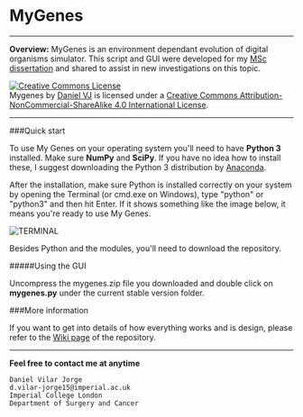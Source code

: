 # MyGenes
****
**Overview:** MyGenes is an environment dependant evolution of digital organisms simulator. This script and GUI were developed for my [MSc dissertation](http://danvj.com/modularity.pdf) and shared to assist in new investigations on this topic.

<a rel="license" href="http://creativecommons.org/licenses/by-nc-sa/4.0/"><img alt="Creative Commons License" style="border-width:0" src="https://i.creativecommons.org/l/by-nc-sa/4.0/88x31.png" /></a><br /><span xmlns:dct="http://purl.org/dc/terms/" href="http://purl.org/dc/dcmitype/Text" property="dct:title" rel="dct:type">Mygenes</span> by <a xmlns:cc="http://creativecommons.org/ns#" href="http://www.danvj.com" property="cc:attributionName" rel="cc:attributionURL">Daniel VJ</a> is licensed under a <a rel="license" href="http://creativecommons.org/licenses/by-nc-sa/4.0/">Creative Commons Attribution-NonCommercial-ShareAlike 4.0 International License</a>.<br />
****

###Quick start

To use My Genes on your operating system you'll need to have **Python 3** installed. Make sure **NumPy** and **SciPy**. If you have no idea how to install these, I suggest downloading the Python 3 distribution by [Anaconda](https://www.continuum.io/downloads).

After the installation, make sure Python is installed correctly on your system by opening the Terminal (or cmd.exe on Windows), type "python" or "python3" and then hit Enter. If it shows something like the image below, it means you're ready to use My Genes.

![TERMINAL](http://i.imgur.com/3N278VA.png)

Besides Python and the modules, you'll need to download the repository. 

#####Using the GUI

Uncompress the mygenes.zip file you downloaded and double click on **mygenes.py** under the current stable version folder.

###More information

If you want to get into details of how everything works and is design, please refer to the [Wiki page](https://github.com/danvilar/mygenes/wiki) of the repository.

****
**Feel free to contact me at anytime**
```
Daniel Vilar Jorge
d.vilar-jorge15@imperial.ac.uk
Imperial College London
Department of Surgery and Cancer
```
